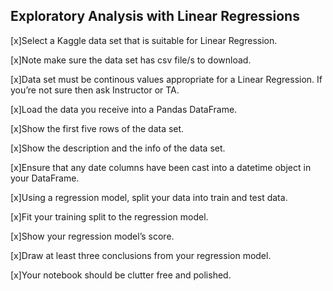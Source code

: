 ## Exploratory Analysis with Linear Regressions


[x]Select a Kaggle data set that is suitable for Linear Regression.

[x]Note make sure the data set has csv file/s to download.

[x]Data set must be continous values appropriate for a Linear Regression. If you’re not sure then ask Instructor or TA.

[x]Load the data you receive into a Pandas DataFrame.

[x]Show the first five rows of the data set.

[x]Show the description and the info of the data set.

[x]Ensure that any date columns have been cast into a datetime object in your DataFrame.

[x]Using a regression model, split your data into train and test data.

[x]Fit your training split to the regression model.

[x]Show your regression model’s score.

[x]Draw at least three conclusions from your regression model.

[x]Your notebook should be clutter free and polished.